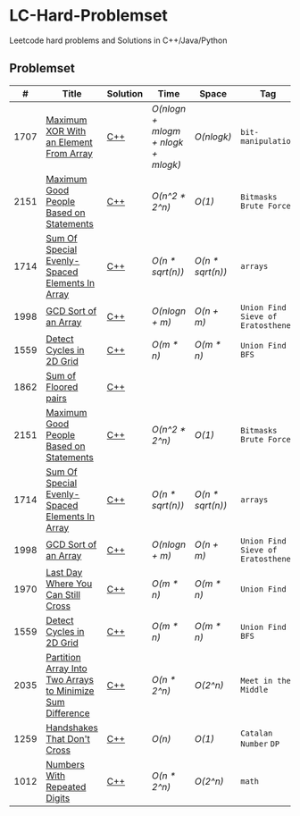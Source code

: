 # LC-Hard-Problemset
Leetcode hard problems and Solutions in C++/Java/Python 


## Problemset
|  #  | Title           |  Solution       |  Time           | Space           |      Tag          | Note| 
|-----|---------------- | --------------- | --------------- | --------------- |  --------------|-----|
| 1707 | [Maximum XOR With an Element From Array](https://leetcode.com/problems/maximum-xor-with-an-element-from-array/) | [C++](./C++/1707.cpp) | _O(nlogn + mlogm + nlogk + mlogk)_ | _O(nlogk)_ | `bit-manipulation` | 
| 2151 | [Maximum Good People Based on Statements](https://leetcode.com/problems/maximum-good-people-based-on-statements/) | [C++](./C++/2151.cpp)| _O(n^2 * 2^n)_ | _O(1)_ | `Bitmasks` `Brute Force`
1714 | [Sum Of Special Evenly-Spaced Elements In Array](https://leetcode.com/problems/sum-of-special-evenly-spaced-elements-in-array/) | [C++](./C++/1714.cpp)  | _O(n * sqrt(n))_ | _O(n * sqrt(n))_ | `arrays` | 	🔒 |
1998 | [GCD Sort of an Array](https://leetcode.com/problems/gcd-sort-of-an-array/) | [C++](./C++/1998.cpp)| _O(nlogn + m)_ | _O(n + m)_  | `Union Find` `Sieve of Eratosthenes`
1559 | [Detect Cycles in 2D Grid](https://leetcode.com/problems/detect-cycles-in-2d-grid/) | [C++](./C++/1559.cpp)| _O(m * n)_ | _O(m * n)_      | `Union Find` `BFS`
1862 | [Sum of Floored pairs](https://leetcode.com/problems/sum-of-floored-pairs/) | [C++](./C++/1862.cpp)|     | 
| 2151 | [Maximum Good People Based on Statements](https://leetcode.com/problems/maximum-good-people-based-on-statements/) | [C++](./C++/2151.cpp)| _O(n^2 * 2^n)_ | _O(1)_ | `Bitmasks` `Brute Force`
 1714 | [Sum Of Special Evenly-Spaced Elements In Array](https://leetcode.com/problems/sum-of-special-evenly-spaced-elements-in-array/) | [C++](./C++/1714.cpp)  | _O(n * sqrt(n))_ | _O(n * sqrt(n))_ | `arrays` | 	🔒 |
 1998 | [GCD Sort of an Array](https://leetcode.com/problems/gcd-sort-of-an-array/) | [C++](./C++/1998.cpp)| _O(nlogn + m)_ | _O(n + m)_  | `Union Find` `Sieve of Eratosthenes`
 1970 | [Last Day Where You Can Still Cross](https://leetcode.com/problems/last-day-where-you-can-still-cross/) | [C++](./C++/1970.cpp)| _O(m * n)_ | _O(m * n)_ |  `Union Find`
 1559 | [Detect Cycles in 2D Grid](https://leetcode.com/problems/detect-cycles-in-2d-grid/) | [C++](./C++/1559.cpp)| _O(m * n)_ | _O(m * n)_      | `Union Find` `BFS`
 2035 | [Partition Array Into Two Arrays to Minimize Sum Difference](https://leetcode.com/problems/partition-array-into-two-arrays-to-minimize-sum-difference/) | [C++](./C++/2035.cpp)| _O(n * 2^n)_ | _O(2^n)_ | `Meet in the Middle`
 1259 | [Handshakes That Don't Cross](https://leetcode.com/problems/handshakes-that-dont-cross/) | [C++](./C++/1259.cpp)| _O(n)_ | _O(1)_ | `Catalan Number` `DP`
 1012 | [Numbers With Repeated Digits](https://leetcode.com/problems/numbers-with-repeated-digits/) | [C++](./C++/1012.cpp)| _O(n * 2^n)_ | _O(2^n)_ | `math`

